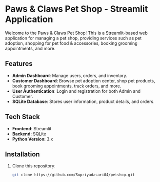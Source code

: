 # Paws & Claws Pet Shop - Streamlit Application

Welcome to the Paws & Claws Pet Shop! This is a Streamlit-based web application for managing a pet shop, providing services such as pet adoption, shopping for pet food & accessories, booking grooming appointments, and more.

## Features

- **Admin Dashboard**: Manage users, orders, and inventory.
- **Customer Dashboard**: Browse pet adoption center, shop pet products, book grooming appointments, track orders, and more.
- **User Authentication**: Login and registration for both Admin and Customer.
- **SQLite Database**: Stores user information, product details, and orders.

## Tech Stack

- **Frontend**: Streamlit
- **Backend**: SQLite
- **Python Version**: 3.x

## Installation

1. Clone this repository:

   ```bash
   git clone https://github.com/Supriyadasari04/petshop.git
